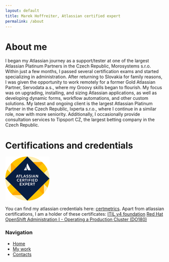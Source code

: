 ```yaml
---
layout: default
title: Marek Hoffreiter, Atlassian certified expert
permalink: /about
---
```


# About me

I began my Atlassian journey as a support/tester at one of the largest Atlassian Platinum Partners in the Czech Republic, Morosystems s.r.o. Within just a few months, I passed several certification exams and started specializing in administration. After returning to Slovakia for family reasons, I was given the opportunity to work remotely for a former Gold Atlassian Partner, Servodata a.s., where my Groovy skills began to flourish. My focus was on upgrading, installing, and sizing Atlassian applications, as well as developing dynamic forms, workflow automations, and other custom solutions. My latest and ongoing client is the largest Atlassian Platinum Partner in the Czech Republic, Ixperta s.r.o., where I continue in a similar role, now with more seniority. Additionally, I occasionally provide consultation services to Tipsport CZ, the largest betting company in the Czech Republic.

# Certifications and credentials

<a target="_blank" rel="noopener noreferrer" href="https://cp.certmetrics.com/atlassian/en/public/badge/r?id=253800&date=2023-09-24"><img src="/img/atlassian certified expert.png" style="width: 10em; height: 10em;"></a>
 
You can find my atlassian credentials here: <a target="_blank" rel="noopener noreferrer" href="https://cp.certmetrics.com/atlassian/en/public/transcript/MMJSFN121FF1QRWC">certmetrics</a>.
Apart from atlassian certifications, I am a holder of these certificates:
<a target="_blank" rel="noopener noreferrer" href ="https://media.licdn.com/dms/image/v2/D4D22AQGGkPeJ5xlxmQ/feedshare-shrink_1280/feedshare-shrink_1280/0/1697723171230?e=1732752000&v=beta&t=2HxtVwtRSnJ5qQ7xcjyMtziGfCBpYa0avCEFOU1hJh4">ITIL v4 foundation</a>
<a target="_blank" rel="noopener noreferrer" href="https://rol.redhat.com/rol/api/certificates/attendance/uuid/1f39b450-3fba-4fb9-bdc2-1f4fd1e02c27">Red Hat OpenShift Administration I - Operating a Production Cluster (DO180)</a>


<div class="sidebar">
  <h3>Navigation</h3>
  <ul>
    <li><a href="/">Home</a></li>
    <li><a href="/projects">My work</a></li>
    <li><a href="/contacts">Contacts</a></li>

  </ul>
</div>

